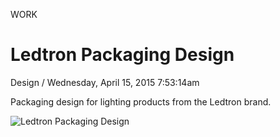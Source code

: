 <p class="type">WORK</p>

# Ledtron Packaging Design

<p class="meta">Design  /  Wednesday, April 15, 2015 7:53:14am</p>

Packaging design for lighting products from the Ledtron brand.

![Ledtron Packaging Design](https://farooq-agent.web.app/assets/images/works/details/17-ledtron-packaging-design/41-behance_layout.jpg)
